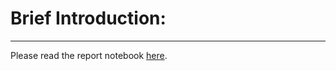 # Brief Introduction:
***


Please read the report notebook [here](http://localhost:8888/notebooks/Documents/GitHub/python-data-assignments/assignment2/assignment2.ipynb).
